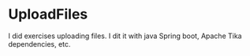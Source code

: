 # UploadFiles
I did exercises uploading files. I dit it with java Spring boot, Apache Tika dependencies, etc.
